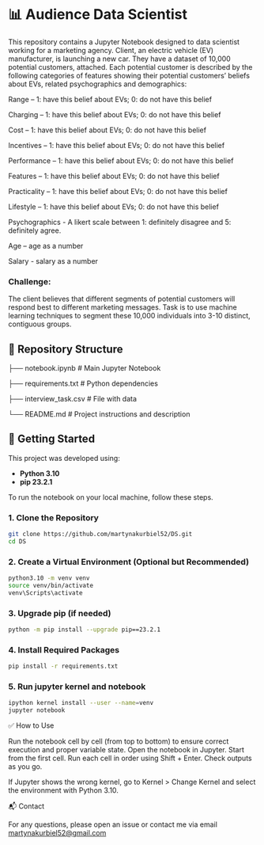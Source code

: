 # 📊 Audience Data Scientist

This repository contains a Jupyter Notebook designed to data scientist working for a marketing agency. Client, an electric vehicle (EV) manufacturer, is launching a new car. They have a dataset of 10,000 potential customers, attached. Each potential customer is described by the following categories of features showing their potential customers’ beliefs about EVs, related psychographics and demographics:

Range – 1: have this belief about EVs; 0: do not have this belief

Charging – 1: have this belief about EVs; 0: do not have this belief

Cost – 1: have this belief about EVs; 0: do not have this belief

Incentives – 1: have this belief about EVs; 0: do not have this belief

Performance – 1: have this belief about EVs; 0: do not have this belief

Features – 1: have this belief about EVs; 0: do not have this belief

Practicality – 1: have this belief about EVs; 0: do not have this belief

Lifestyle – 1: have this belief about EVs; 0: do not have this belief

Psychographics - A likert scale between 1: definitely disagree and 5: definitely agree.

Age – age as a number

Salary - salary as a number

### Challenge:

The client believes that different segments of potential customers will respond best to different marketing messages. Task is to use machine learning techniques to segment these 10,000 individuals into 3-10 distinct, contiguous groups. 

## 📁 Repository Structure

├── notebook.ipynb # Main Jupyter Notebook

├── requirements.txt # Python dependencies

├── interview_task.csv # File with data

└── README.md # Project instructions and description


## 🚀 Getting Started

This project was developed using:

- **Python 3.10**
- **pip 23.2.1**

To run the notebook on your local machine, follow these steps.

### 1. Clone the Repository
```bash
git clone https://github.com/martynakurbiel52/DS.git
cd DS
```
### 2. Create a Virtual Environment (Optional but Recommended)
```bash
python3.10 -m venv venv
source venv/bin/activate      
venv\Scripts\activate
```
### 3. Upgrade pip (if needed)
```bash
python -m pip install --upgrade pip==23.2.1
```
### 4. Install Required Packages
```bash
pip install -r requirements.txt
```
### 5. Run jupyter kernel and notebook
```bash
ipython kernel install --user --name=venv
jupyter notebook
```
✅ How to Use

Run the notebook cell by cell (from top to bottom) to ensure correct execution and proper variable state.
Open the notebook in Jupyter.
Start from the first cell.
Run each cell in order using Shift + Enter.
Check outputs as you go.

If Jupyter shows the wrong kernel, go to Kernel > Change Kernel and select the environment with Python 3.10.

📬 Contact

For any questions, please open an issue or contact me via email martynakurbiel52@gmail.com
